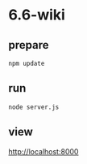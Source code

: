 # 6.6-wiki

## prepare
```
npm update

```

## run
```
node server.js
```

## view
[http://localhost:8000](http://localhost:8000)
